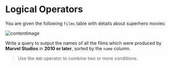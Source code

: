 # Logical Operators

You are given the following `films` table with details about superhero movies:

![contentImage](https://api.sololearn.com/DownloadFile?id=4514)

Write a query to output the names of all the films which were produced by **Marvel Studios** in **2010 or later**, sorted by the `name` column.

>Use the `AND` operator to combine two or more conditions.
